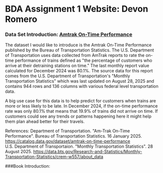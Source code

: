 # BDA Assignment 1 Website: Devon Romero
### Data Set Introduction: [Amtrak On-Time Performance](https://catalog.data.gov/dataset/amtrak-on-time-performance)
The dataset I would like to introduce is the Amtrak On-Time Performance published by the Bureau of Transportation Statistics. The U.S. Department of Transportation uses data collected from AmTrak reports to rate the on-time performance of trains defined as "the percentage of customers who arrive at their detraining stations on time." The last monthly report value calculated for December 2024 was 80.1%. The source data for this report comes from the U.S. Department of Transportation's "Monthly Transportation Statistics" which was last updated on August 28, 2025 and contains 944 rows and 136 columns with various federal level transportation data.

A big use case for this data is to help predict for customers when trains are more or less likely to be late. In December 2024, if the on-time performance rate was only 80.1% that means that 19.9% of trains did not arrive on time. If customers could see any trends or patterns happening here it might help them plan ahead better for their travels.

References:
Department of Transportation. "Am-Trak On-Time Performance". Bureau of Transportation Statistics. 16 January 2025. https://catalog.data.gov/dataset/amtrak-on-time-performance <br>
U.S. Department of Transportaion. "Monthly Transportation Statistics". 28 August 2025. https://data.bts.gov/Research-and-Statistics/Monthly-Transportation-Statistics/crem-w557/about_data

###Book Introduction: 

